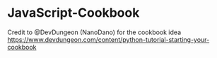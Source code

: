 # JavaScript-Cookbook
Credit to @DevDungeon (NanoDano) for the cookbook idea
https://www.devdungeon.com/content/python-tutorial-starting-your-cookbook
